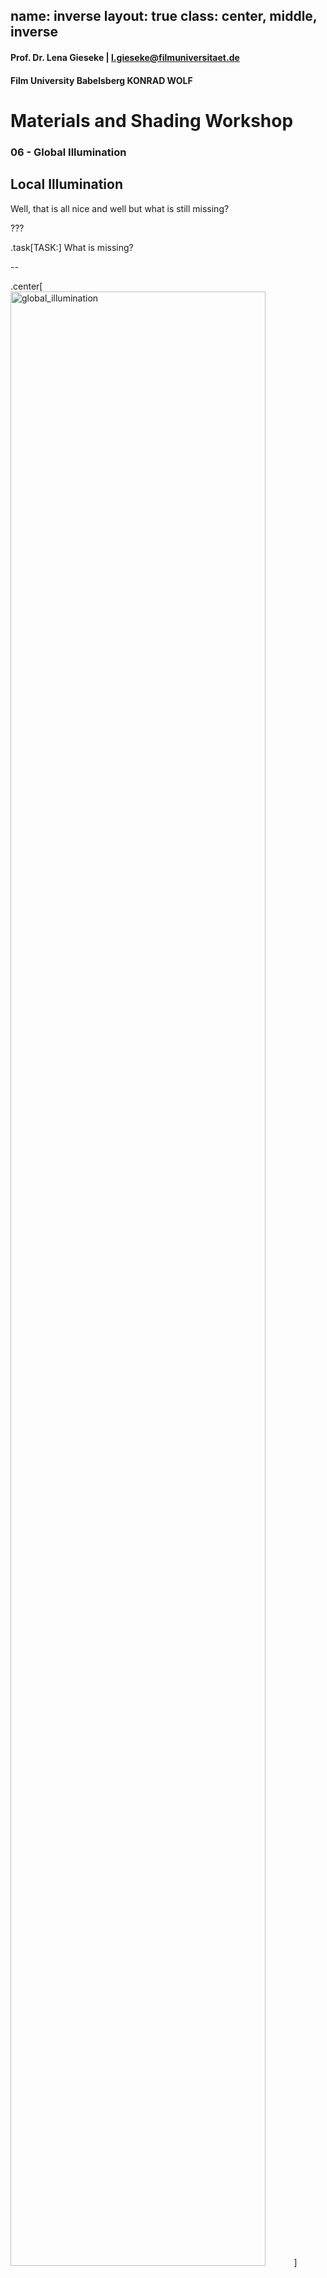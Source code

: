 name: inverse
layout: true
class: center, middle, inverse
---

#### Prof. Dr. Lena Gieseke | l.gieseke@filmuniversitaet.de  
#### Film University Babelsberg KONRAD WOLF

# Materials and Shading Workshop

### 06 - Global Illumination

<!--
h or ?: Toggle the help window
j: Jump to next slide
k: Jump to previous slide
b: Toggle blackout mode
m: Toggle mirrored mode.
c: Create a clone presentation on a new window
p: Toggle PresenterMode
f: Toggle Fullscreen
t: Reset presentation timer
<number> + <Return>: Jump to slide <number>
-->



## Local Illumination

Well, that is all nice and well but what is still missing?

???

.task[TASK:] What is missing?

--

.center[<img src="../img/global_illumination.png" alt="global_illumination" style="width:90%;">]

---
template:inverse

# Global Illumination

---

## Global Illumination

We need light from all directions!

.center[<img src="../img/global_illumination_01.png" alt="global_illumination_01" style="width:100%;">]


---

## Global Illumination

We need light from all directions!

.center[<img src="../img/global_illumination_02.png" alt="global_illumination_02" style="width:100%;">]

---

## Local Illumination

.center[<img src="../img/direct_lighting.png" alt="direct_lighting" style="width:88%;"> ]  
.footnote[[[wiki](https://www.wikiwand.com/en/Global_illumination)]]

---

## Global Illumination

.center[<img src="../img/global_illumination1.png" alt="global_illumination1" style="width:88%;">]  
.footnote[[[wiki](https://www.wikiwand.com/en/Global_illumination)]]


---
template: inverse

## Rendering Equation

---

## Rendering Equation

How much light is emitted and reflected on surface point x?

--

.center[<img src="../img/global_illumination_03.png" alt="global_illumination_03" style="width:100%;">]

---

## Rendering Equation

Light from all directions...

--

.center[<img src="../img/global_illumination_04.png" alt="global_illumination_04" style="width:100%;">]

---

## Rendering Equation

Reflectance?

--

BRDF!

--

.center[<img src="../img/global_illumination_05.png" alt="global_illumination_05" style="width:100%;">]

---

## Rendering Equation

BRDF with what? Which light do we get?

--

.center[<img src="../img/global_illumination_06.png" alt="global_illumination_06" style="width:100%;">]

---

## Rendering Equation

Bad news:

--

The incoming light in x is the rendering equation of y...

--

.center[<img src="../img/global_illumination_07.png" alt="global_illumination_07" style="width:100%;">]


---

## Rendering Equation

.center[<img src="../img/global_illumination_08.png" alt="global_illumination_08" style="width:100%;">]

--

Infinite-dimensional!

--

.center[<img src="../img/global_illumination_09.png" alt="global_illumination_09" style="width:40%;">]

--

Once again, 'solutions' are acceptable approximations...

---
.header[Global Illumination]

## Example: More Rays

.center[<img src="../img/global_illumination_10.png" alt="global_illumination_10" style="width:80%;">]



???
.task[COMMENT:]  

* Ray tracing, radiosity, (bi-directional) path tracing, Metropolis light transport, precomputed radiance transfer, (stochastic progressive) photon mapping, irradiance caching, path space regularization, vertex connection and merging


* Monte-Carlo Ray and Path Tracing
    * Stochastic integral solutions
    * Noise from variance in stochastic processes

* Photon Mapping
    * Distribute light particles in scene, then ray tracing
    * Good for spatially focused light effects such as caustics


* Radiosity
    * Finite element method: surfaces each divided up into one or more smaller surfaces
    * Light is simulated between patches based on a view factor
    * Reduces the infinite dimensional rendering equation to a finite number of dimensions
    * Efficient for overall smooth lighting and reflections


* https://ohiostate.pressbooks.pub/graphicshistory/chapter/19-5-global-illumination/


